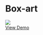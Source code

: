 # Box-art

<a href="https://elastic-engelbart-536de3.netlify.com">
   <img src="https://preview.ibb.co/nH84Q0/kjjgjglkkg.jpg" border="0"/></a>
   <br/>
   <a target="_blank" href='https://elastic-engelbart-536de3.netlify.com'>
    View Demo
</a><br />
